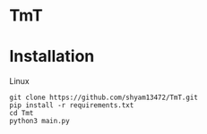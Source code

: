 # TmT
<a id="installation">
<h1>Installation</h1>
</a>

Linux

    git clone https://github.com/shyam13472/TmT.git
    pip install -r requirements.txt
    cd Tmt
    python3 main.py

